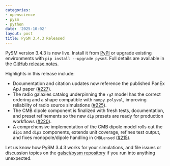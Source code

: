 ```yaml
---
categories:
- openscience
- pysm
- python
date: '2025-10-02'
layout: post
title: PySM 3.4.3 Released
---
```


PySM version 3.4.3 is now live. Install it from [PyPI](https://pypi.org/project/pysm3/) or upgrade existing environments with `pip install --upgrade pysm3`. Full details are available in the [GitHub release notes](https://github.com/galsci/pysm/releases/tag/3.4.3).

Highlights in this release include:

- Documentation and citation updates now reference the published PanEx ApJ paper ([#227](https://github.com/galsci/pysm/pull/227)).
- The radio galaxies catalog underpinning the `rg2` model has the correct ordering and a shape compatible with `numpy.polyval`, improving reliability of radio source simulations ([#225](https://github.com/galsci/pysm/pull/225)).
- The CMB dipole component is finalized with fresh tests, documentation, and preset refinements so the new `dip` presets are ready for production workflows ([#220](https://github.com/galsci/pysm/pull/220)).
- A comprehensive implementation of the CMB dipole model rolls out the `dip1` and `dip2` components, extends unit coverage, refines test output, and fixes monopole/dipole handling in `CMBLensed` ([#215](https://github.com/galsci/pysm/pull/215)).

Let us know how PySM 3.4.3 works for your simulations, and file issues or discussion topics on the [galsci/pysm repository](https://github.com/galsci/pysm) if you run into anything unexpected.
